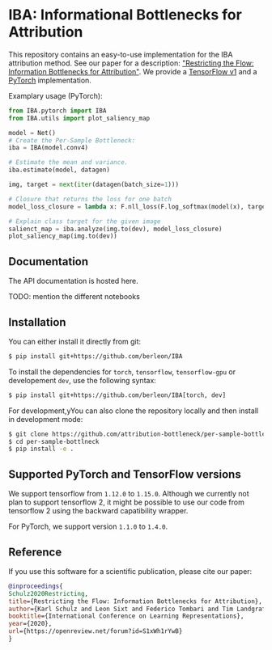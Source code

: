 # IBA: Informational Bottlenecks for Attribution

This repository contains an easy-to-use implementation for the IBA attribution method.
See our paper for a description: ["Restricting the Flow: Information Bottlenecks for Attribution"](https://openreview.net/forum?id=S1xWh1rYwB). We provide a [TensorFlow v1](https://www.tensorflow.org/) and a [PyTorch](https://pytorch.org/) implementation.


Examplary usage (PyTorch):

```python
from IBA.pytorch import IBA
from IBA.utils import plot_saliency_map

model = Net()
# Create the Per-Sample Bottleneck:
iba = IBA(model.conv4)

# Estimate the mean and variance.
iba.estimate(model, datagen)

img, target = next(iter(datagen(batch_size=1)))

# Closure that returns the loss for one batch
model_loss_closure = lambda x: F.nll_loss(F.log_softmax(model(x), target)

# Explain class target for the given image
salienct_map = iba.analyze(img.to(dev), model_loss_closure)
plot_saliency_map(img.to(dev))
```


## Documentation

The API documentation is hosted here.

TODO: mention the different notebooks

## Installation

You can either install it directly from git:
```bash
$ pip install git+https://github.com/berleon/IBA
```

To install the dependencies for `torch`, `tensorflow`, `tensorflow-gpu` or developement `dev`,
use the following syntax:
```bash
$ pip install git+https://github.com/berleon/IBA[torch, dev]
```

For development,yYou can also clone the repository locally and then install in development
mode:
```bash
$ git clone https://github.com/attribution-bottleneck/per-sample-bottleneck
$ cd per-sample-bottlneck
$ pip install -e .
```

## Supported PyTorch and TensorFlow versions

We support tensorflow from `1.12.0` to `1.15.0`.
Although we currently not plan to support tensorflow 2,
it might be possible to use our code from tensorflow 2 using the backward capatibility wrapper.

For PyTorch, we support version `1.1.0` to `1.4.0`.

## Reference

If you use this software for a scientific publication, please cite our paper:

```bibtex
@inproceedings{
Schulz2020Restricting,
title={Restricting the Flow: Information Bottlenecks for Attribution},
author={Karl Schulz and Leon Sixt and Federico Tombari and Tim Landgraf},
booktitle={International Conference on Learning Representations},
year={2020},
url={https://openreview.net/forum?id=S1xWh1rYwB}
}
```

